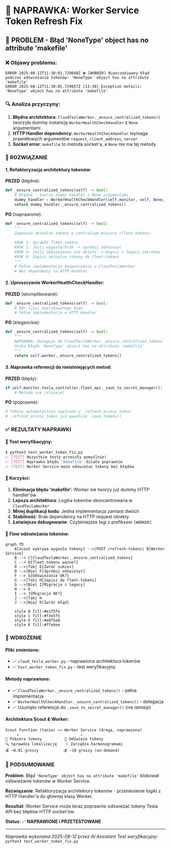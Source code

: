 # 🔧 NAPRAWKA: Worker Service Token Refresh Fix

## 🚨 PROBLEM - Błąd 'NoneType' object has no attribute 'makefile'

### ❌ Objawy problemu:
```
ERROR 2025-08-12T11:30:01.729048Z ❌ [WORKER] Nieoczekiwany błąd podczas odświeżania tokenów: 'NoneType' object has no attribute 'makefile'
ERROR 2025-08-12T11:30:01.729057Z [13:30] Exception details: 'NoneType' object has no attribute 'makefile'
```

### 🔍 Analiza przyczyny:
1. **Błędna architektura**: `CloudTeslaWorker._ensure_centralized_tokens()` tworzyła dummy instancję `WorkerHealthCheckHandler` z `None` argumentami
2. **HTTP Handler dependency**: `WorkerHealthCheckHandler` wymaga prawidłowych argumentów `request`, `client_address`, `server`
3. **Socket error**: `makefile` to metoda socket'a, a `None` nie ma tej metody

### 🔧 ROZWIĄZANIE

#### 1. **Refaktoryzacja architektury tokenów**:

**PRZED** (błędne):
```python
def _ensure_centralized_tokens(self) -> bool:
    # Błędne - tworzy dummy handler z None argumentami
    dummy_handler = WorkerHealthCheckHandler(self.monitor, self, None, None, None)
    return dummy_handler._ensure_centralized_tokens()
```

**PO** (naprawione):
```python
def _ensure_centralized_tokens(self) -> bool:
    """
    Zapewnia aktualne tokeny w centralnym miejscu (fleet-tokens)
    
    KROK 1: Sprawdź fleet-tokens 
    KROK 2: Jeśli wygasłe/brak -> spróbuj odświeżyć
    KROK 3: Jeśli odświeżanie nie działa -> migruj z legacy sekretów
    KROK 4: Zapisz aktualne tokeny do fleet-tokens
    """
    # Pełna implementacja bezpośrednio w CloudTeslaWorker
    # Bez dependency na HTTP Handler
```

#### 2. **Uproszczenie WorkerHealthCheckHandler**:

**PRZED** (skomplikowane):
```python
def _ensure_centralized_tokens(self) -> bool:
    # 60+ linii duplikowanego kodu
    # Pełna implementacja w HTTP Handler
```

**PO** (eleganckie):
```python
def _ensure_centralized_tokens(self) -> bool:
    """
    NAPRAWKA: Deleguje do CloudTeslaWorker._ensure_centralized_tokens
    Unika błędu 'NoneType' object has no attribute 'makefile'
    """
    return self.worker._ensure_centralized_tokens()
```

#### 3. **Naprawka referencji do nieistniejących metod**:

**PRZED** (błędy):
```python
if self.monitor.tesla_controller.fleet_api._save_to_secret_manager():
    # Metoda nie istnieje!
```

**PO** (poprawne):
```python
# Tokeny automatycznie zapisane w _refresh_access_token
# _refresh_access_token już wywołuje _save_tokens()
```

### ✅ REZULTATY NAPRAWKI

#### 🧪 Test weryfikacyjny:
```bash
$ python3 test_worker_token_fix.py
✅ [TEST] Wszystkie testy przeszły pomyślnie!
✅ [TEST] Naprawka błędu 'makefile' działa poprawnie  
✅ [TEST] Worker Service może odświeżać tokeny bez błędów
```

#### 🎯 Korzyści:
1. **Eliminacja błędu 'makefile'**: Worker nie tworzy już dummy HTTP handler'ów
2. **Lepsza architektura**: Logika tokenów skoncentrowana w `CloudTeslaWorker`
3. **Mniej duplikacji kodu**: Jedna implementacja zamiast dwóch
4. **Stabilność**: Brak dependency na HTTP request obiekty
5. **Łatwiejsze debugowanie**: Czytelniejsze logi z prefiksem `[WORKER]`

#### 🔄 Flow odświeżania tokenów:

```mermaid
graph TD
    A[Scout wykrywa wygasłe tokeny] -->|POST /refresh-tokens| B[Worker Service]
    B --> C[CloudTeslaWorker._ensure_centralized_tokens]
    C --> D{fleet-tokens ważne?}
    D -->|Tak| E[Zwróć sukces]
    D -->|Nie| F[Spróbuj odświeżyć]
    F --> G{Odświeżanie OK?}
    G -->|Tak| H[Zapisz do fleet-tokens]
    G -->|Nie| I[Migracja z legacy]
    H --> E
    I --> J{Migracja OK?}
    J -->|Tak| H
    J -->|Nie| K[Zwróć błąd]
    
    style B fill:#e1f5fe
    style C fill:#f3e5f5
    style E fill:#e8f5e8
    style K fill:#ffebee
```

### 🚀 WDROŻENIE

#### Pliki zmienione:
- ✅ `cloud_tesla_worker.py` - naprawiona architektura tokenów
- ✅ `test_worker_token_fix.py` - test weryfikacyjny

#### Metody naprawione:
- ✅ `CloudTeslaWorker._ensure_centralized_tokens()` - pełna implementacja
- ✅ `WorkerHealthCheckHandler._ensure_centralized_tokens()` - delegacja
- ✅ Usunięto referencje do `_save_to_secret_manager()` (nie istnieje)

#### Architektura Scout & Worker:
```
Scout Function (tania) ←→ Worker Service (droga, naprawiona)
     ↓                           ↓
📡 Pobiera tokeny          🔧 Odświeża tokeny
🔍 Sprawdza lokalizację    ⚡ Zarządza harmonogramami
💰 ~0.01 groszy           💰 ~10 groszy (on-demand)
```

### 🎉 PODSUMOWANIE

**Problem**: Błąd `'NoneType' object has no attribute 'makefile'` blokował odświeżanie tokenów w Worker Service.

**Rozwiązanie**: Refaktoryzacja architektury tokenów - przeniesienie logiki z HTTP Handler'a do głównej klasy Worker.

**Rezultat**: Worker Service może teraz poprawnie odświeżać tokeny Tesla API bez błędów HTTP socket'ów.

**Status**: ✅ **NAPRAWIONE i PRZETESTOWANE**

---

*Naprawka wykonana 2025-08-12 przez AI Assistant*
*Test weryfikacyjny: `python3 test_worker_token_fix.py`* 